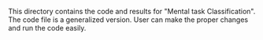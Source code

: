 This directory contains the code and results for "Mental task Classification".
The code file is a generalized version. User can make the proper changes and run the code easily.

